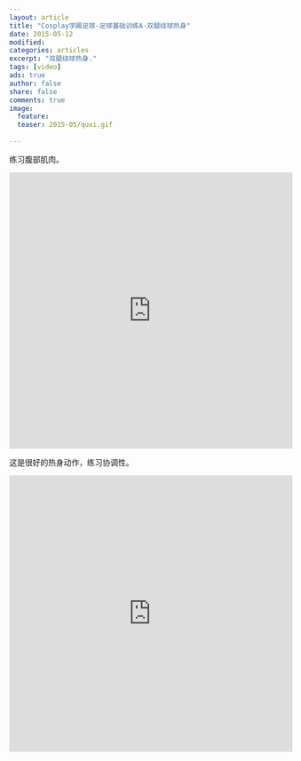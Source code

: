 ```yaml
---
layout: article
title: "Cosplay学踢足球-足球基础训练A-双腿绕球热身"
date: 2015-05-12
modified:
categories: articles
excerpt: "双腿绕球热身."
tags: [video]
ads: true
author: false
share: false
comments: true
image:
  feature:
  teaser: 2015-05/quxi.gif
  
---
```


练习腹部肌肉。

<iframe height="498" width="510" src="http://player.youku.com/embed/XOTU1MzA0NzA0" frameborder="0" allowfullscreen="true"></iframe>

这是很好的热身动作，练习协调性。

<iframe height="498" width="510" src="http://player.youku.com/embed/XOTU0NjcwMDI0" frameborder="0" allowfullscreen="true"></iframe>

